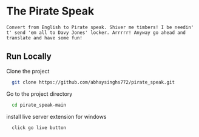 # The Pirate Speak

    Convert from English to Pirate speak. Shiver me timbers! I be needin' t' send 'em all to Davy Jones' locker. Arrrrr! Anyway go ahead and translate and have some fun!

## Run Locally

Clone the project

```bash
  git clone https://github.com/abhaysinghs772/pirate_speak.git
```

Go to the project directory

```bash
  cd pirate_speak-main
```

install live server extension for windows

```bash
  click go live button
```
